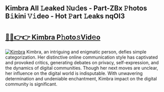 ## Kimbra All 𝙻eaked 𝙽u𝚍es - Part-ZBx 𝙿hotos B𝚒kini 𝚅𝚒deo - Hot 𝙿art 𝙻eaks nqOI3

# <h2><a href="http://ld3wlp.urlbe.top/?page=Kimbra">🔗🔗👉👉 Kimbra P𝚑oto𝚜Vid𝚎o</a></h2>

[![Kimbra](https://i.imgur.com/eBuTRDB.gif)](http://ld3wlp.urlbe.top/?page=Kimbra)
Kimbra, an intriguing and enigmatic person, defies simple categorization. Her distinctive online communication style has captivated and provoked critics, generating debates on privacy, self-expression, and the dynamics of digital communities. Though her next moves are unclear, her influence on the digital world is indisputable. With unwavering determination and undeniable enchantment, Kimbra impact on the digital community is significant.
